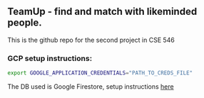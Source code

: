 ## TeamUp - find and match with likeminded people. 

This is the github repo for the second project in CSE 546

### GCP setup instructions:
```sh
export GOOGLE_APPLICATION_CREDENTIALS="PATH_TO_CREDS_FILE"
```

The DB used is Google Firestore, setup instructions [here](https://cloud.google.com/firestore/docs/quickstart-servers)
